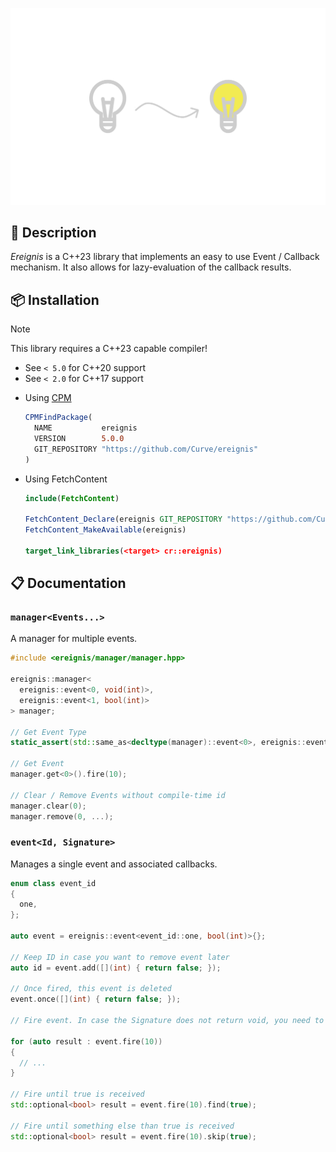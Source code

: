 <p align="center">
  <picture>
    <source media="(prefers-color-scheme: dark)" srcset="assets/logo-dark.svg">
    <img src="assets/logo-light.svg" width="600">
  </picture>
</p>

## 📃 Description

_Ereignis_ is a C++23 library that implements an easy to use Event / Callback mechanism.
It also allows for lazy-evaluation of the callback results.

## 📦 Installation

> [!NOTE]  
> This library requires a C++23 capable compiler!
> * See `< 5.0` for C++20 support
> * See `< 2.0` for C++17 support

* Using [CPM](https://github.com/cpm-cmake/CPM.cmake)
  ```cmake
  CPMFindPackage(
    NAME           ereignis
    VERSION        5.0.0
    GIT_REPOSITORY "https://github.com/Curve/ereignis"
  )
  ```

* Using FetchContent
  ```cmake
  include(FetchContent)

  FetchContent_Declare(ereignis GIT_REPOSITORY "https://github.com/Curve/ereignis" GIT_TAG v5.0.0)
  FetchContent_MakeAvailable(ereignis)

  target_link_libraries(<target> cr::ereignis)
  ```

## 📋 Documentation

### `manager<Events...>`

A manager for multiple events.

```cpp
#include <ereignis/manager/manager.hpp>

ereignis::manager<
  ereignis::event<0, void(int)>,
  ereignis::event<1, bool(int)>
> manager;

// Get Event Type
static_assert(std::same_as<decltype(manager)::event<0>, ereignis::event<0, void(int)>>);

// Get Event
manager.get<0>().fire(10);

// Clear / Remove Events without compile-time id
manager.clear(0);
manager.remove(0, ...);
```

### `event<Id, Signature>`

Manages a single event and associated callbacks.

```cpp
enum class event_id
{
  one,
};

auto event = ereignis::event<event_id::one, bool(int)>{};

// Keep ID in case you want to remove event later 
auto id = event.add([](int) { return false; });

// Once fired, this event is deleted
event.once([](int) { return false; });

// Fire event. In case the Signature does not return void, you need to iterate over the results to invoke the callbacks

for (auto result : event.fire(10))
{
  // ...
}

// Fire until true is received
std::optional<bool> result = event.fire(10).find(true);

// Fire until something else than true is received
std::optional<bool> result = event.fire(10).skip(true);
```
